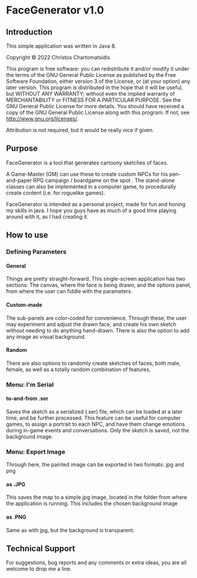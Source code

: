 # FaceGenerator v1.0

## Introduction

This simple application was written in Java 8.


Copyright © 2022 Christos Chartomatsidis

This program is free software: you can redistribute it and/or modify it under the terms of the GNU General Public License as published by the Free Software Foundation, either version 3 of the License, or (at your option) any later version. This program is distributed in the hope that it will be useful, but WITHOUT ANY WARRANTY; without even the implied warranty of MERCHANTABILITY or FITNESS FOR A PARTICULAR PURPOSE. See the GNU General Public License for more details. You should have received a copy of the GNU    General Public License along with this program. If not, see http://www.gnu.org/licenses/. 

Attribution is not required, but it would be really nice if given.



## Purpose 

FaceGenerator is a tool that generates cartoony sketches of faces.

A Game-Master (GM) can use these to create custom NPCs for his pen-and-paper RPG campaign / boardgame on the spot .
The stand-alone classes can also be implemented in a computer game, to procedurally create content (i.e. for roguelike games).

FaceGenerator is intended as a personal project, made for fun and honing my skills in java.
I hope you guys have as much of a good time playing around with it, as I had creating it.


## How to use

### Defining Parameters



#### General 

Things are pretty straight-forward. This single-screen application has two sections: 
The canvas, where the face is being drawn, and the options panel, from where the user can fiddle with the parameters.

#### Custom-made

The sub-panels are color-coded for convenience. Through these, the user may experiment and adjust the drawn face, and create his own sketch without needing to do anything hand-drawn.
There is also the option to add any image as visual background.
 
#### Random

There are also options to randomly create sketches of faces, both male, female, as well as a totally random combination of features,

### Menu: Ι'm Serial

#### to-and-from .ser

Saves the sketch as a serialized (.ser) file, which can be loaded at a later time, and be further processed. This feature can be useful for computer games, to assign a portrait to each NPC, and have them change emotions during in-game events and conversations.
Only the sketch is saved, not the background image.

### Menu: Export Image

Through here, the painted image can be exported in two formats: jpg and png

#### as .JPG

This saves the map to a simple jpg image, located in the folder from where the application is running. This includes the chosen background image

#### as .PNG

Same as with jpg, but the background is transparent.




## Technical Support

For suggestions, bug reports and any comments or extra ideas, you are all welcome to drop me a line. 
